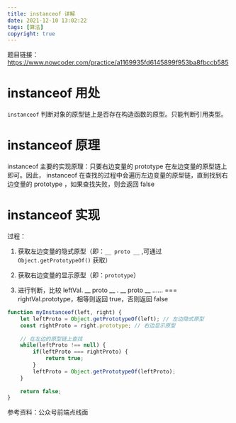 ```yaml
---
title: instanceof 详解
date: 2021-12-10 13:02:22
tags: [算法]
copyright: true
---
```

题目链接：
https://www.nowcoder.com/practice/a1169935fd6145899f953ba8fbccb585

# instanceof 用处

`instanceof` 判断对象的原型链上是否存在构造函数的原型。只能判断引用类型。

# instanceof 原理

instanceof 主要的实现原理：只要右边变量的 prototype 在左边变量的原型链上即可。因此， instanceof 在查找的过程中会遍历左边变量的原型链，直到找到右边变量的 prototype ，如果查找失败，则会返回 false

# instanceof 实现

过程：

1.  获取左边变量的隐式原型（即：`__ proto __` ,可通过 `Object.getPrototypeOf()` 获取）

2. 获取右边变量的显示原型（即：`prototype`）

3. 进行判断，比较 leftVal. __ proto __ . __ proto __ ……  === rightVal.prototype，相等则返回 true，否则返回 false

```js
function myInstanceof(left, right) {
    let leftProto = Object.getPrototypeOf(left); // 左边隐式原型
    const rightProto = right.prototype; // 右边显示原型
    
    // 在左边的原型链上查找
    while(leftProto !== null) {
        if(leftProto === rightProto) {
            return true;
        }
        leftProto = Object.getPrototypeOf(leftProto);
    }
    
    return false;
}
```

参考资料：公众号前端点线面